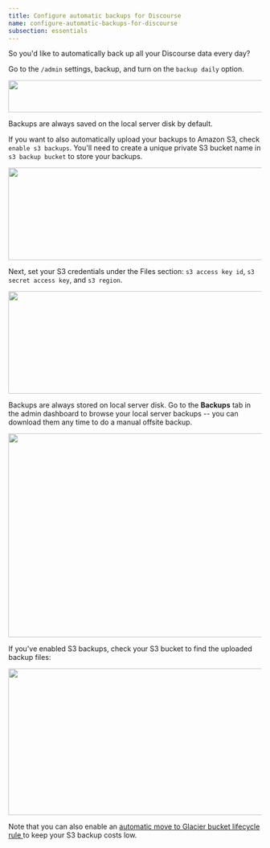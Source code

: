 ```yaml
---
title: Configure automatic backups for Discourse
name: configure-automatic-backups-for-discourse
subsection: essentials
---
```


So you'd like to automatically back up all your Discourse data every day?

Go to the `/admin` settings, backup, and turn on the `backup daily` option.

<img src="/uploads/default/4451/efe294bfd5f02d13.png" width="690" height="64">

Backups are always saved on the local server disk by default.

If you want to also automatically upload your backups to Amazon S3, check `enable s3 backups`. You'll need to create a unique private S3 bucket name in `s3 backup bucket` to store your backups.

<img src="/uploads/default/4453/7e42f1b381949e12.png" width="609" height="184">

Next, set your S3 credentials under the Files section: `s3 access key id`, `s3 secret access key`, and `s3 region`.

<img src="/uploads/default/4457/e863e6297809dc84.png" width="690" height="204">

Backups are always stored on local server disk. Go to the **Backups** tab in the admin dashboard to browse your local server backups -- you can download them any time to do a manual offsite backup.

<img src="/uploads/default/4456/e28983251a1979ab.png" width="690" height="406">

If you've enabled S3 backups, check your S3 bucket to find the uploaded backup files:

<img src="/uploads/default/4455/7a0dbed10793b42b.png" width="690" height="292">

Note that you can also enable an [automatic move to Glacier bucket lifecycle rule ](http://aws.typepad.com/aws/2012/11/archive-s3-to-glacier.html) to keep your S3 backup costs low.
